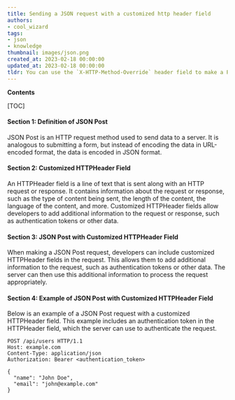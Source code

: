 ```yaml
---
title: Sending a JSON request with a customized http header field
authors:
- cool_wizard
tags:
- json
- knowledge
thumbnail: images/json.png
created_at: 2023-02-18 00:00:00
updated_at: 2023-02-18 00:00:00
tldr: You can use the `X-HTTP-Method-Override` header field to make a POST request with a custom HTTPHeader field in JSON.
---
```


**Contents**

[TOC]

#### Section 1: Definition of JSON Post

JSON Post is an HTTP request method used to send data to a server. It is analogous to submitting a form, but instead of encoding the data in URL-encoded format, the data is encoded in JSON format.

#### Section 2: Customized HTTPHeader Field

An HTTPHeader field is a line of text that is sent along with an HTTP request or response. It contains information about the request or response, such as the type of content being sent, the length of the content, the language of the content, and more. Customized HTTPHeader fields allow developers to add additional information to the request or response, such as authentication tokens or other data.

#### Section 3: JSON Post with Customized HTTPHeader Field

When making a JSON Post request, developers can include customized HTTPHeader fields in the request. This allows them to add additional information to the request, such as authentication tokens or other data. The server can then use this additional information to process the request appropriately.

#### Section 4: Example of JSON Post with Customized HTTPHeader Field

Below is an example of a JSON Post request with a customized HTTPHeader field. This example includes an authentication token in the HTTPHeader field, which the server can use to authenticate the request.

```
POST /api/users HTTP/1.1
Host: example.com
Content-Type: application/json
Authorization: Bearer <authentication_token>

{
  "name": "John Doe",
  "email": "john@example.com"
}
```
